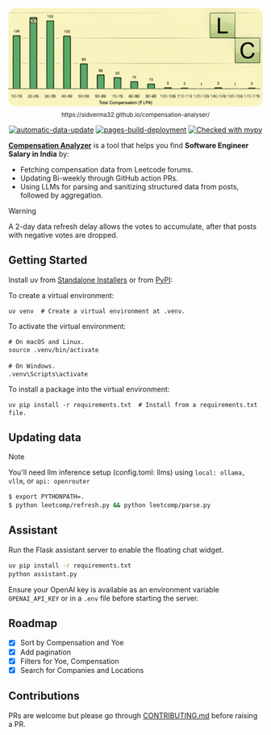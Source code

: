 <p align="center">
<img src="./assets/leetcomp_banner.png">
<sub>https://sidverma32.github.io/compensation-analyser/</sub>
</p>

<p align="center">
<a href="https://github.com/sidverma32/compensation-analyser/actions/workflows/data-refresh.yaml"><img src="https://github.com/sidverma32/compensation-analyser/actions/workflows/data-refresh.yaml/badge.svg" alt="automatic-data-update"/ ></a>
<a href="https://github.com/sidverma32/compensation-analyser/actions/workflows/pages/pages-build-deployment"><img src="https://github.com/sidverma32/compensation-analyser/actions/workflows/pages/pages-build-deployment/badge.svg" alt="pages-build-deployment" /></a>
<a href="http://mypy-lang.org/"><img src="http://www.mypy-lang.org/static/mypy_badge.svg" alt="Checked with mypy" /></a>
</p>

**[Compensation Analyzer](https://sidverma32.github.io/compensation-analyser/)** is a tool that helps you find **Software Engineer Salary in India** by:
- Fetching compensation data from Leetcode forums.
- Updating Bi-weekly through GitHub action PRs.
- Using LLMs for parsing and sanitizing structured data from posts, followed by aggregation.

> [!WARNING]
> A 2-day data refresh delay allows the votes to accumulate, after that posts with negative votes are dropped.

## Getting Started

Install uv from [Standalone Installers](https://github.com/astral-sh/uv) or from [PyPI](https://pypi.org/project/uv/):

To create a virtual environment:

```shell
uv venv  # Create a virtual environment at .venv.
```

To activate the virtual environment:

```shell
# On macOS and Linux.
source .venv/bin/activate

# On Windows.
.venv\Scripts\activate
```

To install a package into the virtual environment:

```shell
uv pip install -r requirements.txt  # Install from a requirements.txt file.
```

## Updating data

> [!NOTE]
> You'll need llm inference setup (config.toml: llms) using `local: ollama, vllm`, or `api: openrouter`

```bash
$ export PYTHONPATH=.
$ python leetcomp/refresh.py && python leetcomp/parse.py
```
## Assistant

Run the Flask assistant server to enable the floating chat widget.

```bash
uv pip install -r requirements.txt
python assistant.py
```

Ensure your OpenAI key is available as an environment variable
`OPENAI_API_KEY` or in a `.env` file before starting the server.



## Roadmap

- [x] Sort by Compensation and Yoe
- [x] Add pagination
- [x] Filters for Yoe, Compensation
- [x] Search for Companies and Locations

## Contributions

PRs are welcome but please go through [CONTRIBUTING.md](CONTRIBUTING.md) before raising a PR.
